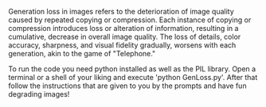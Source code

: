 Generation loss in images refers to the deterioration of image quality caused by repeated copying or compression. 
Each instance of copying or compression introduces loss or alteration of information, resulting in a cumulative, 
decrease in overall image quality. The loss of details, color accuracy, sharpness, and visual fidelity gradually,
worsens with each generation, akin to the game of "Telephone."

To run the code you need python installed as well as the PIL library.
Open a terminal or a shell of your liking and execute 'python GenLoss.py'.
After that follow the instructions that are given to you by the prompts and
have fun degrading images!
